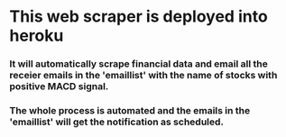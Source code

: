 # This web scraper is deployed into heroku
### It will automatically scrape financial data and email all the receier emails in the 'emaillist' with the name of stocks with positive MACD signal.
### The whole process is automated and the emails in the 'emaillist' will get the notification as scheduled.
